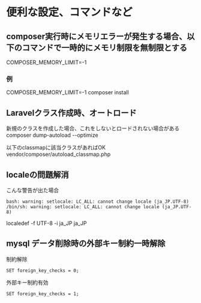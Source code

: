 # 便利な設定、コマンドなど

## composer実行時にメモリエラーが発生する場合、以下のコマンドで一時的にメモリ制限を無制限とする
COMPOSER_MEMORY_LIMIT=-1
### 例
COMPOSER_MEMORY_LIMIT=-1 composer install

## Laravelクラス作成時、オートロード
新規のクラスを作成した場合、これをしないとロードされない場合がある
composer dump-autoload --optimize

以下のclassmapに該当クラスがあればOK
vendor/composer/autoload_classmap.php

## localeの問題解消
こんな警告が出た場合
```
bash: warning: setlocale: LC_ALL: cannot change locale (ja_JP.UTF-8)
/bin/sh: warning: setlocale: LC_ALL: cannot change locale (ja_JP.UTF-8)
```

localedef -f UTF-8 -i ja_JP ja_JP


## mysql データ削除時の外部キー制約一時解除
制約解除
```
SET foreign_key_checks = 0;
```

外部キー制約有効
```
SET foreign_key_checks = 1;
```